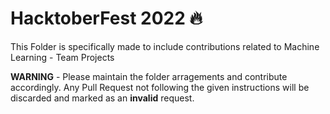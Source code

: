 # HacktoberFest 2022 :fire:

This Folder is specifically made to include contributions related to Machine Learning - Team Projects

**WARNING** - Please maintain the folder arragements and contribute accordingly. Any Pull Request not following the given instructions will be discarded and marked as an **invalid** request.